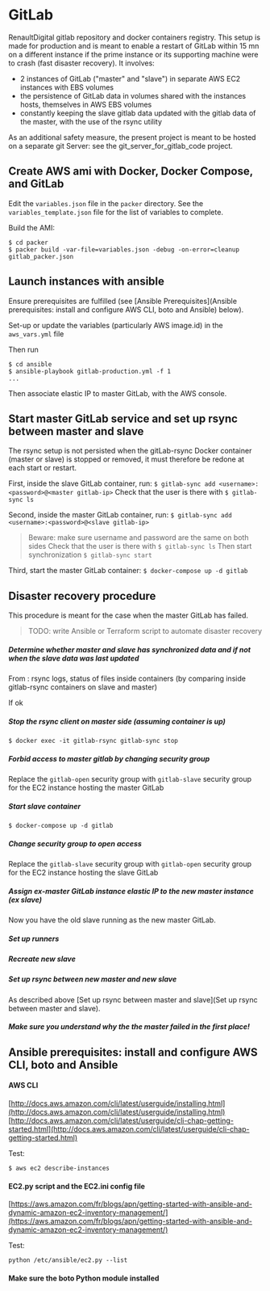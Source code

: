 # GitLab

RenaultDigital gitlab repository and docker containers registry.
This setup is made for production and is meant to enable a restart of GitLab within 15 mn on a different instance if the prime instance or its supporting machine were to crash (fast disaster recovery).
It involves:
- 2 instances of GitLab ("master" and "slave") in separate AWS EC2 instances with EBS volumes
- the persistence of GitLab data in volumes shared with the instances hosts, themselves in AWS EBS volumes
- constantly keeping the slave gitlab data updated with the gitlab data of the master, with the use of the rsync utility 

As an additional safety measure, the present project is meant to be hosted on a separate git Server: see the git\_server\_for\_gitlab\_code project.


## Create AWS ami with Docker, Docker Compose, and GitLab

Edit the `variables.json` file in the `packer` directory.
See the `variables_template.json` file for the list of variables to complete.

Build the AMI:
```shell
$ cd packer
$ packer build -var-file=variables.json -debug -on-error=cleanup gitlab_packer.json
```

## Launch instances with ansible

Ensure prerequisites are fulfilled (see [Ansible Prerequisites](Ansible prerequisites: install and configure AWS CLI, boto and Ansible) below).

Set-up or update the variables (particularly AWS image.id) in the `aws_vars.yml` file  

Then run
```shell
$ cd ansible
$ ansible-playbook gitlab-production.yml -f 1
...
```

Then associate elastic IP to master GitLab, with the AWS console.  

## Start master GitLab service and set up rsync between master and slave

The rsync setup is not persisted when the gitLab-rsync Docker container (master or slave) is stopped or removed, it must therefore be redone at each start or restart.  

First, inside the slave GitLab container, run:
`$ gitlab-sync add <username>:<password>@<master gitlab-ip>`
Check that the user is there with
`$ gitlab-sync ls`

Second, inside the master GitLab container, run:
`$ gitlab-sync add <username>:<password>@<slave gitlab-ip>`
> Beware: make sure username and password are the same on both sides
Check that the user is there with
`$ gitlab-sync ls`
Then start synchronization
`$ gitlab-sync start`

Third, start the master GitLab container:
`$ docker-compose up -d gitlab`  
  
  
## Disaster recovery procedure

This procedure is meant for the case when the master GitLab has failed.
> TODO: write Ansible or Terraform script to automate disaster recovery

##### Determine whether master and slave has synchronized data and if not when the slave data was last updated   
From : rsync logs, status of files inside containers (by comparing inside gitlab-rsync containers on slave and master)
  
If ok  
##### Stop the rsync client on master side (assuming container is up)
`$ docker exec -it gitlab-rsync gitlab-sync stop`
##### Forbid access to master gitlab by changing security group
Replace the `gitlab-open` security group with `gitlab-slave` security group for the EC2 instance hosting the master GitLab 
##### Start slave container 
`$ docker-compose up -d gitlab`
##### Change security group to open access
Replace the `gitlab-slave` security group with `gitlab-open` security group for the EC2 instance hosting the slave GitLab 
##### Assign ex-master GitLab instance elastic IP to the new master instance (ex slave)

Now you have the old slave running as the new master GitLab.  

##### Set up runners

##### Recreate new slave
##### Set up rsync between new master and new slave
As described above [Set up rsync between master and slave](Set up rsync between master and slave).
##### Make sure you understand why the the master failed in the first place!


## Ansible prerequisites: install and configure AWS CLI, boto and Ansible

#### AWS CLI
[http://docs.aws.amazon.com/cli/latest/userguide/installing.html](http://docs.aws.amazon.com/cli/latest/userguide/installing.html)  
[http://docs.aws.amazon.com/cli/latest/userguide/cli-chap-getting-started.html](http://docs.aws.amazon.com/cli/latest/userguide/cli-chap-getting-started.html)  

Test:
```shell
$ aws ec2 describe-instances
```

#### EC2.py script and the EC2.ini config file
[https://aws.amazon.com/fr/blogs/apn/getting-started-with-ansible-and-dynamic-amazon-ec2-inventory-management/](https://aws.amazon.com/fr/blogs/apn/getting-started-with-ansible-and-dynamic-amazon-ec2-inventory-management/)  

Test:
```shell
python /etc/ansible/ec2.py --list
```

#### Make sure the boto Python module installed
